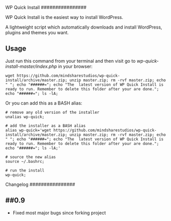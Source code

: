 WP Quick Install
################

WP Quick Install is the easiest way to install WordPress.

A lightweight script which automatically downloads and install WordPress, plugins and themes you want.

## Usage
Just run this command from your terminal and then visit go to *wp-quick-install-master/index.php* in your browser:

```
wget https://github.com/mindsharestudios/wp-quick-install/archive/master.zip; unzip master.zip; rm -rvf master.zip; echo " "; echo "######="; echo "The  latest version of WP Quick Install is ready to run. Remember to delete this folder after your are done."; echo "######="; ls -lA;
```

Or you can add this as a BASH alias:

```
# remove any old version of the installer
unalias wp-quick;

# add the installer as a BASH alias
alias wp-quick='wget https://github.com/mindsharestudios/wp-quick-install/archive/master.zip; unzip master.zip; rm -rvf master.zip; echo " "; echo "######="; echo "The  latest version of WP Quick Install is ready to run. Remember to delete this folder after your are done."; echo "######="; ls -lA;'

# source the new alias
source ~/.bashrc;

# run the install
wp-quick;

```

Changelog
################

##0.9
-----------

* Fixed most major bugs since forking project
